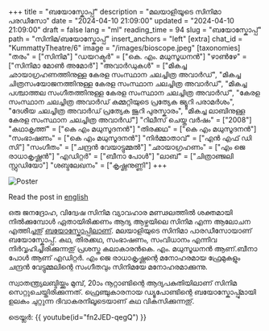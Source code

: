 +++
title = "ബയോസ്കോപ്പ്"
description = "മലയാളിയൂടെ സിനിമാ പരഡീസോ"
date = "2024-04-10 21:09:00"
updated = "2024-04-10 21:09:00"
draft = false
lang = "ml"
reading_time = 94
slug = "ബയോസ്കോപ്പ്"
path = "സിനിമ/ബയോസ്കോപ്പ്"
insert_anchors = "left"
[extra]
chat_id = "KummattyTheatre/6"
image = "/images/bioscope.jpeg"
[taxonomies]
"തരം" = ["സിനിമ"]
"ഡയറക്ടർ" = ["കെ. എം. മധുസൂധനൻ"]
"ഴാൺഴേ" = ["സിനിമാ മോൺ അമോർ"]
"അവാർഡുകൾ" = ["മികച്ച ഛായാഗ്രഹണത്തിനുള്ള കേരള സംസ്ഥാന ചലച്ചിത്ര അവാർഡ്", "മികച്ച ചിത്രസം‌യോജനത്തിനുള്ള കേരള സംസ്ഥാന ചലച്ചിത്ര അവാർഡ്", "മികച്ച പശ്ചാത്തല സംഗീതത്തിനുള്ള കേരള സംസ്ഥാന ചലച്ചിത്ര അവാർഡ്", "കേരള സംസ്ഥാന ചലച്ചിത്ര അവാർഡ് കമ്മറ്റിയുടെ പ്രത്യേക ജ്യൂറി പരാമര്‍ശം", "ദേശീയ ചലച്ചിത്ര അവാർഡ്  പ്രത്യേക ജൂറി പുരസ്കാരം", "മികച്ച ലാബിനുള്ള കേരള സംസ്ഥാന ചലച്ചിത്ര അവാർഡ്"]
"റിലീസ് ചെയ്ത വർഷം" = ["2008"]
"കഥാകൃത്ത്" = ["കെ എം മധുസൂദനൻ"]
"തിരക്കഥ" = ["കെ എം മധുസൂദനൻ"]
"സംഭാഷണം" = ["കെ എം മധുസൂദനൻ"]
"നിർമ്മാതാവ്" = ["എൻ എഫ് ഡി സി"]
"സംഗീതം" = ["ചന്ദ്രന്‍ വേയാട്ടുമ്മൽ"]
"ഛായാഗ്രഹണം" = ["എം ജെ രാധാകൃഷ്ണൻ"]
"എഡിറ്റർ" = ["ബീനാ പോൾ"]
"ലാബ്" = ["ചിത്രാഞ്ജലി സ്റ്റുഡിയോ"]
"ശബ്ദലേഖനം" = ["കൃഷ്ണനുണ്ണി"]
+++

![Poster](/images/bioscope.jpeg)

Read the post in [english](@/2024-04-09-ബയോസ്കോപ്പ്.en.md)


ഒരു ജനദ്രോഹ, വിദ്വേഷ സിനിമ വ്യാവഹാര മണ്ഢലത്തിൽ ശക്തമായി നിൽക്കുമ്പോൾ ഏതായിരിക്കണം ആദ്യ ആഴ്ചയിലെ സിനിമ എന്ന ആലോചന എത്തിച്ചതു് [ബയോസ്കോപ്പിലാണ്](https://letterboxd.com/film/bioscope/). മലയാളിയുടെ സിനിമാ പാരഡീസോയാണ് ബയോസ്കോപ്പ്. കഥ, തിരക്കഥ, സംഭാഷണം, സംവിധാനം എന്നിവ നിർവ്വഹിച്ചിരിക്കുന്നതു്  പ്രശസ്ത കലാകാരൻകെ. എം. മധുസൂധനൻ ആണ്.ബീനാ പോൾ ആണ് എഡിറ്റർ. എം ജെ രാധാകൃഷ്ണന്റെ മനോഹരമായ ഫ്രേമുകളും ചന്ദ്രൻ വേട്ടുമ്മലിന്റെ സംഗീതവും സിനിമയേ മനോഹരമാക്കുന്നു.

സ്വാതന്ത്ര്യലബ്ദിയ്ക്കും മുമ്പ്, 20ാം നൂറ്റാണ്ടിന്റെ ആദ്യപകുതിയിലാണ് സിനിമ സെറ്റുചെയ്തിരിക്കുന്നത്. ഫ്രെഞ്ചുകാരനായ ഡ്യൂപോണ്ടിന്റെ ബയോസ്കോപ്പു്മായി ഉലകം ചുറ്റുന്ന ദിവാകരനിലൂടെയാണ് കഥ വികസിക്കുന്നതു്.



ട്രെയ്ല‍ർ: {{ youtube(id="fn2JED-qegQ") }}

